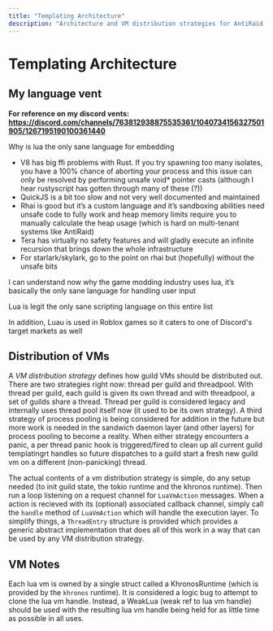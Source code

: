 ```yaml
---
title: "Templating Architecture"
description: "Architecture and VM distribution strategies for AntiRaid's templating system."
---
```


# Templating Architecture

## My language vent

**For reference on my discord vents: https://discord.com/channels/763812938875535361/1040734156327501905/1267195190100361440**

Why is lua the only sane language for embedding

- V8 has big ffi problems with Rust. If you try spawning too many isolates, you have a 100% chance of aborting your process and this issue can only be resolved by performing unsafe void\* pointer casts (although I hear rustyscript has gotten through many of these (?))
- QuickJS is a bit too slow and not very well documented and maintained
- Rhai is good but it’s a custom language and it’s sandboxing abilities need unsafe code to fully work and heap memory limits require you to manually calculate the heap usage (which is hard on multi-tenant systems like AntiRaid)
- Tera has virtually no safety features and will gladly execute an infinite recursion that brings down the whole infrastructure
- For starlark/skylark, go to the point on rhai but (hopefully) without the unsafe bits

I can understand now why the game modding industry uses lua, it’s basically the only sane language for handling user input

Lua is legit the only sane scripting language on this entire list

In addition, Luau is used in Roblox games so it caters to one of Discord's target markets as well

## Distribution of VMs

A _VM distribution strategy_ defines how guild VMs should be distributed out. There are two strategies right now: thread per guild and threadpool. With thread per guild, each guild is given its own thread and with threadpool, a set of guilds share a thread. Thread per guild is considered legacy and internally uses thread pool itself now (it used to be its own strategy). A third strategy of process pooling is being considered for addition in the future but more work is needed in the sandwich daemon layer (and other layers) for process pooling to become a reality. When either strategy encounters a panic, a per thread panic hook is triggered/fired to clean up all current guild templatingrt handles so future dispatches to a guild start a fresh new guild vm on a different (non-panicking) thread.

The actual contents of a vm distribution strategy is simple, do any setup needed (to init guild state, the tokio runtime and the khronos runtime). Then run a loop listening on a request channel for `LuaVmAction` messages. When a action is recieved with its (optional) associated callback channel, simply call the `handle` method of `LuaVmAction` which will handle the execution layer. To simplify things, a `ThreadEntry` structure is provided which provides a generic abstract implementation that does all of this work in a way that can be used by any VM distribution strategy.

## VM Notes

Each lua vm is owned by a single struct called a KhronosRuntime (which is provided by the `khronos` runtime). It is considered a logic bug to attempt to clone the lua vm handle. Instead, a WeakLua (weak ref to lua vm handle) should be used with the resulting lua vm handle being held for as little time as possible in all uses.
